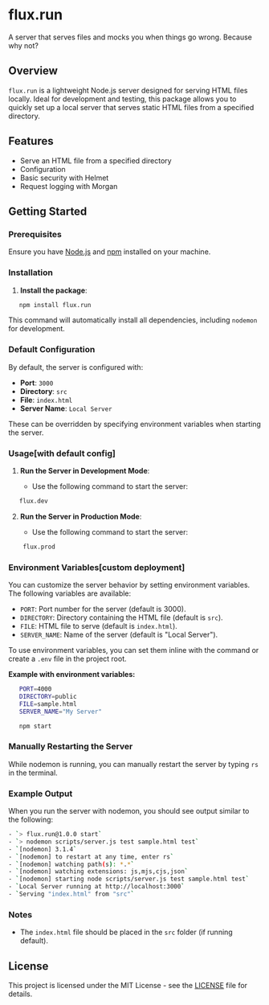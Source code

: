 # flux.run

A server that serves files and mocks you when things go wrong. Because why not?

## Overview

`flux.run` is a lightweight Node.js server designed for serving HTML files locally. Ideal for development and testing, this package allows you to quickly set up a local server that serves static HTML files from a specified directory.

## Features

- Serve an HTML file from a specified directory
- Configuration
- Basic security with Helmet
- Request logging with Morgan

## Getting Started

### Prerequisites

Ensure you have [Node.js](https://nodejs.org/) and [npm](https://www.npmjs.com/) installed on your machine.

### Installation

1. **Install the package**:
```bash
   npm install flux.run
```
   This command will automatically install all dependencies, including `nodemon` for development.

### Default Configuration

By default, the server is configured with:

- **Port**: `3000`
- **Directory**: `src`
- **File**: `index.html`
- **Server Name**: `Local Server`

These can be overridden by specifying environment variables when starting the server.

### Usage[with default config]

1. **Run the Server in Development Mode**:

   - Use the following command to start the server:
```bash
   flux.dev 
```

2. **Run the Server in Production Mode**:

   - Use the following command to start the server:
```bash
    flux.prod
```


### Environment Variables[custom deployment]

You can customize the server behavior by setting environment variables. The following variables are available:

- `PORT`: Port number for the server (default is 3000).
- `DIRECTORY`: Directory containing the HTML file (default is `src`).
- `FILE`: HTML file to serve (default is `index.html`).
- `SERVER_NAME`: Name of the server (default is "Local Server").

To use environment variables, you can set them inline with the command or create a `.env` file in the project root.

**Example with environment variables:**
```bash
   PORT=4000 
   DIRECTORY=public 
   FILE=sample.html 
   SERVER_NAME="My Server" 
```
```bash
   npm start
```
### Manually Restarting the Server

While nodemon is running, you can manually restart the server by typing `rs` in the terminal.

### Example Output

When you run the server with nodemon, you should see output similar to the following:
```bash
- `> flux.run@1.0.0 start`
- `> nodemon scripts/server.js test sample.html test`
- `[nodemon] 3.1.4`
- `[nodemon] to restart at any time, enter rs`
- `[nodemon] watching path(s): *.*`
- `[nodemon] watching extensions: js,mjs,cjs,json`
- `[nodemon] starting node scripts/server.js test sample.html test`
- `Local Server running at http://localhost:3000`
- `Serving "index.html" from "src"`
```

### Notes

- The `index.html` file should be placed in the `src` folder (if running default).

## License

This project is licensed under the MIT License - see the [LICENSE](LICENSE) file for details.
